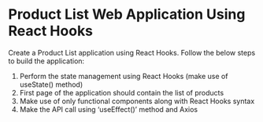 # Product List Web Application Using React Hooks
Create a Product List application using React Hooks. Follow the below steps to build the application:
1. Perform the state management using React Hooks (make use of useState() method)
2. First page of the application should contain the list of products
3. Make use of only functional components along with React Hooks syntax
4. Make the API call using ‘useEffect()’ method and Axios
